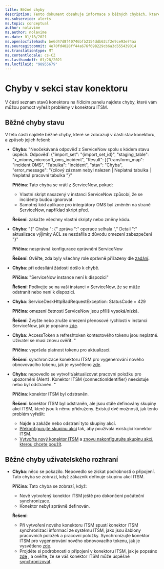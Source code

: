 ```yaml
---
title: Běžné chyby
description: Tento dokument obsahuje informace o běžných chybách, které existují na řídicím panelu.
ms.subservice: alerts
ms.topic: conceptual
author: nolavime
ms.author: nolavime
ms.date: 01/18/2021
ms.openlocfilehash: be6d47d8f40746bfb2154ddb62cf2e9ce93e74aa
ms.sourcegitcommit: 4e70fd4028ff44a676f698229cb6a3d555439014
ms.translationtype: MT
ms.contentlocale: cs-CZ
ms.lasthandoff: 01/28/2021
ms.locfileid: "98955679"
---
```

# <a name="errors-in-the-connector-status-section"></a>Chyby v sekci stav konektoru

V části seznam stavů konektoru na řídicím panelu najdete chyby, které vám můžou pomoct vyřešit problémy v konektoru ITSM.

## <a name="status-common-errors"></a>Běžné chyby stavu

V této části najdete běžné chyby, které se zobrazují v části stav konektoru, a způsob jejich řešení:

* **Chyba**: "Neočekávaná odpověď z ServiceNow spolu s kódem stavu úspěch. Odpověď: {"import_set": "{import_set_id}", "staging_table": "x_mioms_microsoft_oms_incident", "Result": [{"transform_map": "incident OMS", "Tabulka": "incident", "stav": "Chyba", "error_message": "{cílový záznam nebyl nalezen | Neplatná tabulka | Neplatná pracovní tabulka "}"

    **Příčina**: Tato chyba se vrátí z ServiceNow, pokud:
  * Vlastní skript nasazený v instanci ServiceNow způsobí, že se incidenty budou ignorovat.
  * Samotný kód aplikace pro integrátory OMS byl změněn na straně ServiceNow, například skript před.

  **Řešení**: zakažte všechny vlastní skripty nebo změny kódu.

* **Chyba**: "{" Chyba ": {" zpráva ":" operace selhala "," Detail ":" aktualizace výjimky ACL se nezdařila z důvodu omezení zabezpečení "}"

    **Příčina**: nesprávná konfigurace oprávnění ServiceNow

    **Řešení**: Ověřte, zda byly všechny role správně přiřazeny dle [zadání](itsmc-connections-servicenow.md#install-the-user-app-and-create-the-user-role).

* **Chyba**: při odesílání žádosti došlo k chybě.

    **Příčina**: "ServiceNow instance není k dispozici"

    **Řešení**: Podívejte se na vaši instanci v ServiceNow, že se může odstranit nebo není k dispozici.

* **Chyba**: ServiceDeskHttpBadRequestException: StatusCode = 429

    **Příčina**: omezení četnosti ServiceNow jsou příliš vysoká/nízká.

    **Řešení**: Zvyšte nebo zrušte omezení přenosové rychlosti v instanci ServiceNow, jak je popsáno [zde](https://docs.servicenow.com/bundle/london-application-development/page/integrate/inbound-rest/task/investigate-rate-limit-violations.html).

* **Chyba**: AccessToken a refreshtoken kontextového tokenu jsou neplatné. Uživatel se musí znovu ověřit. "

    **Příčina**: vypršela platnost tokenu pro aktualizaci.

    **Řešení**: synchronizace konektoru ITSM pro vygenerování nového obnovovacího tokenu, jak je vysvětleno [zde](./itsmc-resync-servicenow.md).

* **Chyba**: nepovedlo se vytvořit/aktualizovat pracovní položku pro upozornění {Alert}. Konektor ITSM {connectionIdentifier} neexistuje nebo byl odstraněn. "

    **Příčina**: konektor ITSM byl odstraněn.

    **Řešení**: konektor ITSM byl odstraněn, ale jsou stále definovány skupiny akcí ITSM, které jsou k němu přidruženy. Existují dvě možnosti, jak tento problém vyřešit:
  * Najde a zakáže nebo odstraní tyto skupiny akcí.
  * [Překonfigurujte skupinu akcí](./itsmc-definition.md#create-itsm-work-items-from-azure-alerts) tak, aby používala existující konektor ITSM.
  * [Vytvořte nový konektor ITSM](./itsmc-definition.md#create-an-itsm-connection) a [znovu nakonfigurujte skupinu akcí, kterou chcete použít](itsmc-definition.md#create-itsm-work-items-from-azure-alerts).

## <a name="ui-common-errors"></a>Běžné chyby uživatelského rozhraní

* **Chyba**: něco se pokazilo. Nepovedlo se získat podrobnosti o připojení. Tato chyba se zobrazí, když zákazník definuje skupinu akcí ITSM.

    **Příčina**: Tato chyba se zobrazí, když:
    * Nově vytvořený konektor ITSM ještě pro dokončení počáteční synchronizace.
    * Konektor nebyl správně definován.

    **Řešení**: 
    * Při vytvoření nového konektoru ITSM spustí konektor ITSM synchronizaci informací ze systému ITSM, jako jsou šablony pracovních položek a pracovní položky. Synchronizujte konektor ITSM pro vygenerování nového obnovovacího tokenu, jak je vysvětleno [zde](./itsmc-resync-servicenow.md).
    * Projděte si podrobnosti o připojení v konektoru ITSM, jak je popsáno [zde](./itsmc-connections-servicenow.md#create-a-connection) , a ověřte, že se váš konektor ITSM může úspěšně [synchronizovat](./itsmc-resync-servicenow.md).
